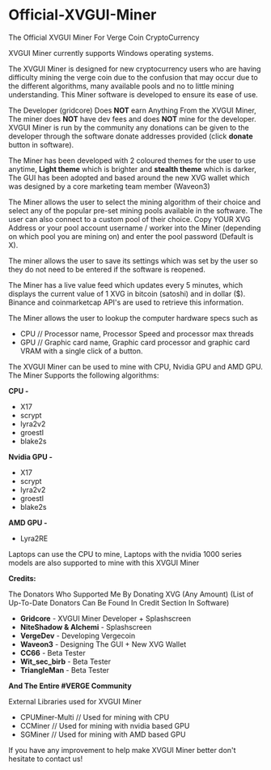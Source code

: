 # Official-XVGUI-Miner
The Official XVGUI Miner For Verge Coin CryptoCurrency

XVGUI Miner currently supports Windows operating systems.

The XVGUI Miner is designed for new cryptocurrency users who are having difficulty mining the verge coin due to the confusion that may occur due to the different algorithms, many available pools and no to little mining understanding. This Miner software is developed to ensure its ease of use.

The Developer (gridcore) Does **NOT** earn Anything From the XVGUI Miner, The miner does **NOT** have dev fees and does **NOT** mine for the developer. XVGUI Miner is run by the community any donations can be given to the developer through the software donate addresses provided (click **donate** button in software).

The Miner has been developed with 2 coloured themes for the user to use anytime, **Light theme** which is brighter and **stealth theme** which is darker, The GUI has been adopted and based around the new XVG wallet which was designed by a core marketing team member (Waveon3)

The Miner allows the user to select the mining algorithm of their choice and select any of the popular pre-set mining pools available in the software. The user can also connect to a custom pool of their choice. Copy YOUR XVG Address or your pool account username / worker into the Miner (depending on which pool you are mining on) and enter the pool password (Default is X).

The miner allows the user to save its settings which was set by the user so they do not need to be entered if the software is reopened.

The Miner has a live value feed which updates every 5 minutes, which displays the current value of 1 XVG in bitcoin (satoshi) and in dollar ($). Binance and coinmarketcap API's are used to retrieve this information.

The Miner allows the user to lookup the computer hardware specs such as 
- CPU // Processor name, Processor Speed and processor max threads
- GPU // Graphic card name, Graphic card processor and graphic card VRAM
with a single click of a button.

The XVGUI Miner can be used to mine with CPU, Nvidia GPU and AMD GPU.
The Miner Supports the following algorithms:

**CPU -**
- X17
- scrypt
- lyra2v2
- groestl
- blake2s

**Nvidia GPU -** 
- X17
- scrypt
- lyra2v2
- groestl
- blake2s

**AMD GPU -**
- Lyra2RE

Laptops can use the CPU to mine, Laptops with the nvidia 1000 series models are also supported to mine with this XVGUI Miner

**Credits:**

The Donators Who Supported Me By Donating XVG (Any Amount)
(List of Up-To-Date Donators Can Be Found In Credit Section In Software)

- **Gridcore** - XVGUI Miner Developer + Splashscreen
- **NiteShadow & Alchemi** - Splashscreen
- **VergeDev** - Developing Vergecoin
- **Waveon3** - Designing The GUI + New XVG Wallet
- **CC66** - Beta Tester
- **Wit_sec_birb** - Beta Tester
- **TriangleMan** - Beta Tester

**And The Entire #VERGE Community**

External Libraries used for XVGUI Miner

- CPUMiner-Multi // Used for mining with CPU
- CCMiner // Used for mining with nvidia based GPU
- SGMiner // Used for mining with AMD based GPU

If you have any improvement to help make XVGUI Miner better don't hesitate to contact us!
